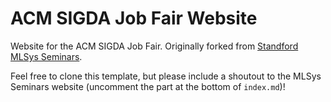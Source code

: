 # ACM SIGDA Job Fair Website

Website for the ACM SIGDA Job Fair. Originally forked from [Standford MLSys Seminars](https://github.com/stanford-sysml-seminar/stanford-sysml-seminar.github.io).

Feel free to clone this template, but please include a shoutout to the MLSys
Seminars website (uncomment the part at the bottom of `index.md`)!
